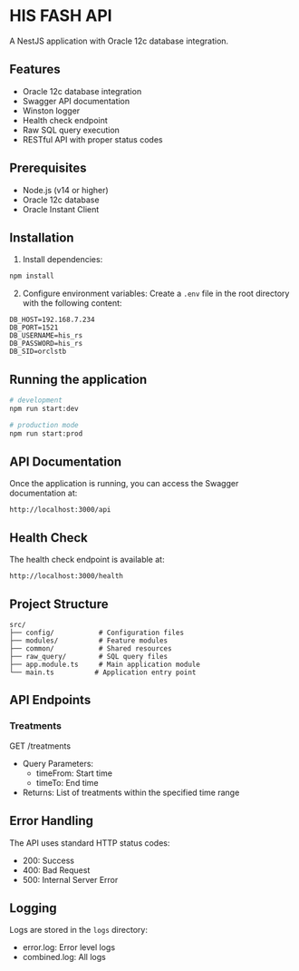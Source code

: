 # HIS FASH API

A NestJS application with Oracle 12c database integration.

## Features

- Oracle 12c database integration
- Swagger API documentation
- Winston logger
- Health check endpoint
- Raw SQL query execution
- RESTful API with proper status codes

## Prerequisites

- Node.js (v14 or higher)
- Oracle 12c database
- Oracle Instant Client

## Installation

1. Install dependencies:
```bash
npm install
```

2. Configure environment variables:
Create a `.env` file in the root directory with the following content:
```
DB_HOST=192.168.7.234
DB_PORT=1521
DB_USERNAME=his_rs
DB_PASSWORD=his_rs
DB_SID=orclstb
```

## Running the application

```bash
# development
npm run start:dev

# production mode
npm run start:prod
```

## API Documentation

Once the application is running, you can access the Swagger documentation at:
```
http://localhost:3000/api
```

## Health Check

The health check endpoint is available at:
```
http://localhost:3000/health
```

## Project Structure

```
src/
├── config/           # Configuration files
├── modules/          # Feature modules
├── common/           # Shared resources
├── raw_query/        # SQL query files
├── app.module.ts     # Main application module
└── main.ts          # Application entry point
```

## API Endpoints

### Treatments

GET /treatments
- Query Parameters:
  - timeFrom: Start time
  - timeTo: End time
- Returns: List of treatments within the specified time range

## Error Handling

The API uses standard HTTP status codes:
- 200: Success
- 400: Bad Request
- 500: Internal Server Error

## Logging

Logs are stored in the `logs` directory:
- error.log: Error level logs
- combined.log: All logs 